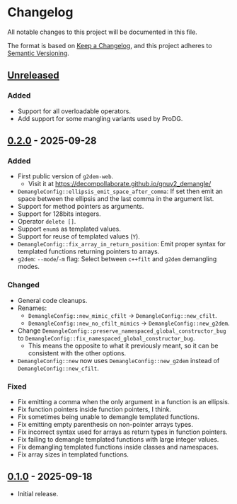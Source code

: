 # Changelog

All notable changes to this project will be documented in this file.

The format is based on [Keep a Changelog](https://keepachangelog.com/en/1.1.0/),
and this project adheres to [Semantic Versioning](https://semver.org/spec/v2.0.0.html).

## [Unreleased]

### Added

- Support for all overloadable operators.
- Add support for some mangling variants used by ProDG.

## [0.2.0] - 2025-09-28

### Added

- First public version of `g2dem-web`.
  - Visit it at <https://decompollaborate.github.io/gnuv2_demangle/>
- `DemangleConfig::ellipsis_emit_space_after_comma`: If set then emit an space
  between the ellipsis and the last comma in the argument list.
- Support for method pointers as arguments.
- Support for 128bits integers.
- Operator `delete []`.
- Support `enum`s as templated values.
- Support for reuse of templated values (`Y`).
- `DemangleConfig::fix_array_in_return_position`: Emit proper syntax for
  templated functions returning pointers to arrays.
- `g2dem`: `--mode`/`-m` flag: Select between `c++filt` and `g2dem` demangling
  modes.

### Changed

- General code cleanups.
- Renames:
  - `DemangleConfig::new_mimic_cfilt` -> `DemangleConfig::new_cfilt`.
  - `DemangleConfig::new_no_cfilt_mimics` -> `DemangleConfig::new_g2dem`.
- Change `DemangleConfig::preserve_namespaced_global_constructor_bug` to
  `DemangleConfig::fix_namespaced_global_constructor_bug`.
  - This means the opposite to what it previously meant, so it can be
    consistent with the other options.
- `DemangleConfig::new` now uses `DemangleConfig::new_g2dem` instead of
  `DemangleConfig::new_cfilt`.

### Fixed

- Fix emitting a comma when the only argument in a function is an ellipsis.
- Fix function pointers inside function pointers, I think.
- Fix sometimes being unable to demangle templated functions.
- Fix emitting empty parenthesis on non-pointer arrays types.
- Fix incorrect syntax used for arrays as return types in function pointers.
- Fix failing to demangle templated functions with large integer values.
- Fix demangling templated functions inside classes and namespaces.
- Fix array sizes in templated functions.

## [0.1.0] - 2025-09-18

- Initial release.

[unreleased]: https://github.com/Decompollaborate/gnuv2_demangle/compare/0.2.0...main
[0.2.0]: https://github.com/Decompollaborate/gnuv2_demangle/compare/0.1.0...0.2.0
[0.1.0]: https://github.com/Decompollaborate/gnuv2_demangle/releases/tag/0.1.0
